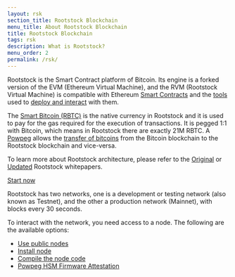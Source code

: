 ```yaml
---
layout: rsk
section_title: Rootstock Blockchain
menu_title: About Rootstock Blockchain
title: Rootstock Blockchain
tags: rsk
description: What is Rootstock?
menu_order: 2
permalink: /rsk/
---
```


Rootstock is the Smart Contract platform of Bitcoin. Its engine is a forked version of the EVM (Ethereum Virtual Machine), and the RVM (Rootstock Virtual Machine) is compatible with Ethereum [Smart Contracts](/develop) and the [tools](/tools) used to [deploy and interact](/tutorials/) with them.

The [Smart Bitcoin (RBTC)](/rsk/rbtc) is the native currency in Rootstock and it is used to pay for the gas required for the execution of transactions. It is pegged 1:1 with Bitcoin, which means in Rootstock there are exactly 21M RBTC. A [Powpeg](/rsk/architecture/powpeg/) allows the [transfer of bitcoins](/rsk/rbtc/conversion) from the Bitcoin blockchain to the Rootstock blockchain and vice-versa.

To learn more about Rootstock architecture, please refer to the [Original](https://www.rsk.co/Whitepapers/RSK_White_Paper-ORIGINAL.pdf) or [Updated](https://www.rsk.co/Whitepapers/RSK-White-Paper-Updated.pdf) Rootstock whitepapers.

<a href="/guides/quickstart/" class="green-button">Start now</a>

Rootstock has two networks, one is a development or testing network (also known as Testnet), and the other a production network (Mainnet), with blocks every 30 seconds.

To interact with the network, you need access to a node. The following are the available options:
- [Use public nodes](/rsk/public-nodes)
- [Install node](/rsk/node/install)
- [Compile the node code](/rsk/node/contribute/)
- [Powpeg HSM Firmware Attestation](/rsk/architecture/powpeg#powpeg-hsm-firmware-attestation)
